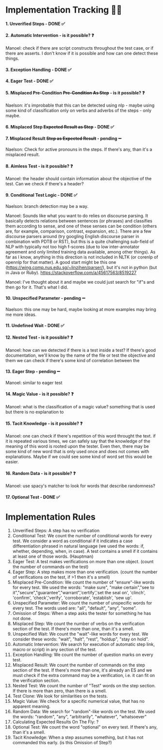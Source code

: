 # Implementation Tracking 🕵🏻
#### 1. Unverified Steps - DONE ✅

#### 2. Automatic Intervention - is it possible? ❓
Manoel: check if there are script constructs throughout the test case, or if there are asserts. I don't know if it is possible and how can one detect these things.
#### 3. Exception Handling - DONE ✅

#### 4. Eager Test - DONE ✅

#### 5. Misplaced Pre-Condition ~~Pre-Condition As Step~~ - is it possible? ❓
Naelson: it's improbable that this can be detected using nlp - maybe using some kind of classification only on verbs and adverbs of the steps - only maybe.
#### 6. Misplaced Step ~~Expected Result as Step~~ - DONE ✅

#### 7. Misplaced Result ~~Step as Expected Result~~ - pending ➖
Naelson: Check for active pronouns in the steps. If there's any, than it's a misplaced result.
#### 8. Aimless Test - is it possible? ❓
Manoel: the header should contain information about the objective of the test. Can we check if there's a header?

#### 9. Conditional Test Logic - DONE ✅
Naelson: branch detection may be a way.

Manoel: Sounds like what you want to do relies on discourse parsing. It basically detects relations between sentences (or phrases) and classifies them according to sense, and one of these senses can be condition (others are, for example, comparison, contrast, expansion, etc.). There are a few discourse parsers around (try googling English discourse parser in combination with PDTB or RST), but this is a quite challenging sub-field of NLP with typically not too high f-scores (due to low inter-annotator agreement and only limited training data available, among other things). As far as I know, anything in this direction is not included in NLTK (or corenlp of opennlp for that matter). A good start might be this one (https://wing.comp.nus.edu.sg/~linzihen/parser/), but it's not in python (but in Java or Ruby). https://stackoverflow.com/a/45617563/8519227

Manoel: I've thought about it and maybe we could just search for "if"s and then go for it. That's what I did.
#### 10. Unspecified Parameter - pending ➖
Naelson: this one may be hard, maybe looking at more examples may bring me more ideas.
#### 11. Undefined Wait - DONE ✅

#### 12. Nested Test - is it possible? ❓
Manoel: how can we detected if there is a test inside a test? If there's good documentation, we'll know by the name of the file or test the objective and them we can check if there's some kind of correlation between the

#### 13. Eager Step - pending ➖
Manoel: similar to eager test

#### 14. Magic Value - is it possible? ❓
Manoel: what is the classification of a magic value? something that is used but there is no explanation to 

#### 15. Tacit Knowledge - is it possible? ❓
Manoel: one can check if there's repetition of this word throught the text. if it is repeated various times, we can safely say that the knowledge of the meaning of this word is rooted upon the tester. Even then, there may be some kind of new word that is only used once and does not comes with explanations. Maybe if we could see some kind of word set this would be easier.
#### 16. Random Data - is it possible? ❓
Manoel: use spacy's matcher to look for words that describe randomness? 

#### 17. Optional Test - DONE ✅

# Implementation Rules
1) Unverified Steps: A step has no verification
2) Conditional Test: We count the number of conditional words for every test. We consider a word as conditional if it indicates a case
differentiation phrased in natural language (we used the words: if, whether, depending, when, in case). A test contains a smell if it contains at least one of those words. (Hauptman)
3) Eager Test: A test makes verifications on more than one object. (count the number of commands on the test)
4) Eager Step: A step makes more than one verification. (count the number of verifications on the test, if >1 then it's a smell)
5) Misplaced Pre-Condition: We count the number of "ensure"-like words for every test. We used the words: "make sure", "make certain","see to it","secure","guarantee","warrant",'certify','set the seal on', 'clinch', 'confirm', 'check','verify', 'corroborate', 'establish', 'sew up'.
6) Unspecified Parameter: We count the number of unspecific words for every test. The words used are: "all", "default", "any", "some".
7) Omission of Steps: When a step asks the tester for something he has not done.
8) Misplaced Step: We count the number of verbs on the verification section of the test. If there's more than one, than it's a smell.
9) Unspecified Wait: We count the "wait"-like words for every test. We consider these words: "wait", "halt", "rest", "holdup", "stay on hold".
10) Automatic Intervention: We search for execution of automatic step link, macro or script) in any section of the test.
11) Exception Handling: We count the number of question marks on every test.
12) Misplaced Result: We count the number of commands on the step section of the test. If there's more than one, it's already an ES and we must check if the extra command may be a verification, i.e. it can fit on the verification section.
13) Nested Test: We count the number of "Test" words on the step section. If there is more than zero, than there is a smell.
14) Test Clone: We look for similarities on the tests.
15) Magic Value: We check for a specific numerical value, that has no apparent meaning. 
16) Random Data: We search for "random"-like words on the test. We used the words: "random", "any", "arbitrarily", "whatever", "whatsoever"
17) Calculating Expected Results On The Fly: ?
18) Optional Test: We count the word "optional" on every test. If there's any, than it's a smell.
19) Tacit Knowledge: When a step assumes something, but it has not commanded this early. (is this Omission of Step?)